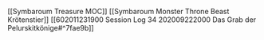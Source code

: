 [[Symbaroum Treasure MOC]]
[[Symbaroum Monster Throne Beast Krötenstier]]
[[602011231900 Session Log 34 202009222000 Das Grab der Pelurskitkönige#^7fae9b]]
